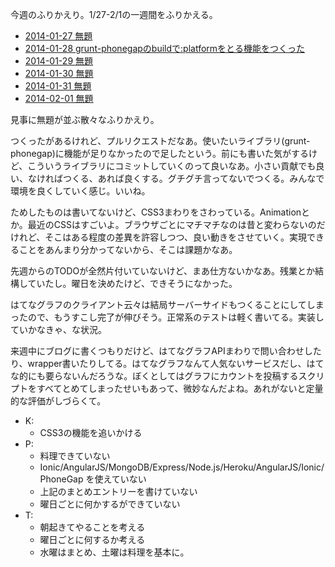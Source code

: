 今週のふりかえり。1/27-2/1の一週間をふりかえる。

- [2014-01-27 無題](http://blog.bouzuya.net/2014/01/27/diary/)
- [2014-01-28 grunt-phonegapのbuildで:platformをとる機能をつくった](http://blog.bouzuya.net/2014/01/28/diary/)
- [2014-01-29 無題](http://blog.bouzuya.net/2014/01/29/diary/)
- [2014-01-30 無題](http://blog.bouzuya.net/2014/01/30/diary/)
- [2014-01-31 無題](http://blog.bouzuya.net/2014/01/31/diary/)
- [2014-02-01 無題](http://blog.bouzuya.net/2014/02/01/diary/)

見事に無題が並ぶ散々なふりかえり。

つくったがあるけれど、プルリクエストだなあ。使いたいライブラリ(grunt-phonegap)に機能が足りなかったので足したという。前にも書いた気がするけど、こういうライブラリにコミットしていくのって良いなあ。小さい貢献でも良い、なければつくる、あれば良くする。グチグチ言ってないでつくる。みんなで環境を良くしていく感じ。いいね。

ためしたものは書いてないけど、CSS3まわりをさわっている。Animationとか。最近のCSSはすごいよ。ブラウザごとにマチマチなのは昔と変わらないのだけれど、そこはある程度の差異を許容しつつ、良い動きをさせていく。実現できることをあんまり分かってないから、そこは課題かなあ。

先週からのTODOが全然片付いていないけど、まあ仕方ないかなあ。残業とか結構していたし。曜日を決めたけど、できそうになかった。

はてなグラフのクライアント云々は結局サーバーサイドもつくることにしてしまったので、もうすこし完了が伸びそう。正常系のテストは軽く書いてる。実装していかなきゃ、な状況。

来週中にブログに書くつもりだけど、はてなグラフAPIまわりで問い合わせしたり、wrapper書いたりしてる。はてなグラフなんて人気ないサービスだし、はてな的にも要らないんだろうな。ぼくとしてはグラフにカウントを投稿するスクリプトをすべてとめてしまったせいもあって、微妙なんだよね。あれがないと定量的な評価がしづらくて。

- K:
  - CSS3の機能を追いかける
- P:
  - 料理できていない
  - Ionic/AngularJS/MongoDB/Express/Node.js/Heroku/AngularJS/Ionic/PhoneGap を使えていない
  - 上記のまとめエントリーを書けていない
  - 曜日ごとに何かするができていない
- T:
  - 朝起きてやることを考える
  - 曜日ごとに何するか考える
  - 水曜はまとめ、土曜は料理を基本に。

